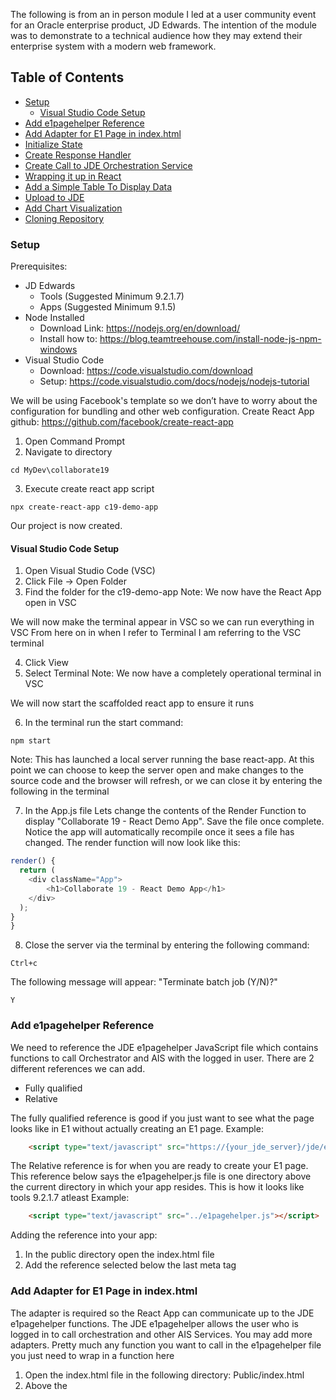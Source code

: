 The following is from an in person module I led at a user community event for an Oracle enterprise product, JD Edwards. 
The intention of the module was to demonstrate to a technical audience how they may extend their enterprise system with a modern web framework.

## Table of Contents

- [Setup](#setup)
	- [Visual Studio Code Setup](#visual-studio-code-setup)
- [Add e1pagehelper Reference](#add-e1pagehelper-reference)
- [Add Adapter for E1 Page in index.html](#add-adapter-for-e1-page-in-indexhtml)
- [Initialize State](#initialize-state)
- [Create Response Handler](#create-response-handler)
- [Create Call to JDE Orchestration Service](#create-call-to-jde-orchestration-service)
- [Wrapping it up in React](#wrapping-it-up-in-react)
- [Add a Simple Table To Display Data](#add-a-simple-table-to-display-data)
- [Upload to JDE](#upload-to-jde)
- [Add Chart Visualization](#add-chart-visualization)
- [Cloning Repository](#cloning-repository)


### Setup

Prerequisites:
- JD Edwards
	- Tools (Suggested Minimum 9.2.1.7)
	- Apps (Suggested Minimum 9.1.5)
- Node Installed
	- Download Link: https://nodejs.org/en/download/
	- Install how to: https://blog.teamtreehouse.com/install-node-js-npm-windows
- Visual Studio Code 
	- Download: https://code.visualstudio.com/download
	- Setup: https://code.visualstudio.com/docs/nodejs/nodejs-tutorial

We will be using Facebook's template so we don’t have to worry about the configuration for bundling and other web configuration.
Create React App github: https://github.com/facebook/create-react-app

1. Open Command Prompt 
2. Navigate to directory
```
cd MyDev\collaborate19
```
3. Execute create react app script
```
npx create-react-app c19-demo-app
```
Our project is now created.

#### Visual Studio Code Setup

1. Open Visual Studio Code (VSC)
2. Click File -> Open Folder
3. Find the folder for the c19-demo-app
Note: We now have the React App open in VSC
	
We will now make the terminal appear in VSC so we can run everything in VSC
From here on in when I refer to Terminal I am referring to the VSC terminal

4. Click View
5. Select Terminal
  Note: We now have a completely operational terminal in VSC
	
We will now start the scaffolded react app to ensure it runs

6. In the terminal run the start command:
```
npm start
```
  Note: This has launched a local server running the base react-app.
  At this point we can choose to keep the server open and make changes to the source code and the browser will refresh, or we can close   it by entering the following in the terminal
  
7. In the App.js file Lets change the contents of the Render Function to display "Collaborate 19 - React Demo App". Save the file once complete. Notice the app will automatically recompile once it sees a file has changed.
  The render function will now look like this:
  ```js
  render() {
    return (
      <div className="App">
          <h1>Collaborate 19 - React Demo App</h1>
      </div>
    );
  }
}

  ```

8. Close the server via the terminal by entering the following command:
```
Ctrl+c
```
The following message will appear:
		"Terminate batch job (Y/N)?"
```
Y
```

### Add e1pagehelper Reference

We need to reference the JDE e1pagehelper JavaScript file which contains functions to call Orchestrator and AIS with the logged in user.
There are 2 different references we can add.
- Fully qualified
- Relative

The fully qualified reference is good if you just want to see what the page looks like in E1 without actually creating an E1 page. 
Example:
```html
	<script type="text/javascript" src="https://{your_jde_server}/jde/e1pages/e1pagehelper.js"></script>
```

The Relative reference is for when you are ready to create your E1 page.
This reference below says the e1pagehelper.js file is one directory above the current directory in which your app resides. This is how it looks like tools 9.2.1.7 atleast
Example:
```html
	<script type="text/javascript" src="../e1pagehelper.js"></script>
```

Adding the reference into your app:
1. In the public directory open the index.html file
2. Add the reference selected below the last meta tag

### Add Adapter for E1 Page in index.html

The adapter is required so the React App can communicate up to the JDE e1pagehelper functions. The JDE e1pagehelper allows the user who is logged in to call orchestration and other AIS Services.
You may add more adapters. Pretty much any function you want to call in the e1pagehelper file you just need to wrap in a function here

1. Open the index.html file in the following directory:
		Public/index.html
2. Above the <title> node in the index.html file enter the following code:
```html
  <script type="text/javascript">
    ///Adapter to call Orchestration
    function orchestrationService(orchestration,input,callback){
      window.callAISOrchestration(orchestration,input,callback)
    };

  </script>
```

Note: We have successfully added our adapter functions. Now in our app whenever we want to call these functions it would look like this:
```js
  window.orchestrationService(orchestration,input,callback);
```
Where the callback would be the function you want to execute when JDE has given you a response. Callbacks are a large technical topic on their own so I would recommend you using google to understand more of this.
		
We now have our base framework complete. This would be used for any E1 page app you would build. If you wanted to get really fancy you can bundle this all into a script so instead of running the create-react-app script you can run create-jde-react-app and it would scaffold this into your project.

### Initialize State

Now we will setup our app so it has state for data from the Orchestration. Any time the state will change the components that use the state will re-render (Refer to the documentation [here](https://reactjs.org/docs/state-and-lifecycle.html) for more information about React state and lifecycle)
In our App.js File we will add the following:
```js
class App extends Component {
  constructor(props) {
    super(props);
    this.state = {
      data: []
  }
}
```
Note: The data is where we will store the response data for the orchestration. This value will be set in our response handler
	
### Create Response Handler

We will now create a function that handles the response the orchestration will return when called.
Remember that callback variable we mentioned previously? We are building the function that we will pass it.
This will be our simple response handler, you can add more complex error handling or whatever if you like:
```js
function handleJdeResponse(response){
  var jsonResponse = JSON.parse(response)
  if(jsonResponse.hasOwnProperty('Data Requests')){
    var responseData = jsonResponse['Data Requests'][0]['Data Browser - F54HS01 [Incident Master]'];
      this.setState({data: responseData});
  }else{
     alert("error: " + jsonResponse.message);
      console.log(response);
    }
}
```

### Create Call to JDE Orchestration Service

Since we are calling a function in E1 with the adapter we previously built on the index.html page, we have to keep in mind that the context will change when the function is executing in E1. Meaning having a "this" property will be meaningless in our app when the orchestration is executing. (Referring to line 5 in the above code block).
To overcome the context problem we will wrap our response handler by another function called getData.
```js
getData(){
	let currentComponent = this;

	function handleJdeResponse(response){
	  var jsonResponse = JSON.parse(response)
	  if(jsonResponse.hasOwnProperty('Data Requests')){
	    var responseData = jsonResponse['Data Requests'][0]['Data Browser - F54HS01 [Incident Master]'];
	      currentComponent.setState({data: responseData});
	  }else{
	     alert("error: " + jsonResponse.message);
	      console.log(response);
	    }
	}
	window.orchestrationService('Get Incident Data C19','{Your Orchestration Input}',handleJdeResponse);
}
```

Note: we have added a variable called currentComponent to ensure the callback response handler has context of our app, allowing us to set the state of data. If we continued to have "this", when the function is executing in E1 it will have the context of E1 and not our app, so we cannot call the setState function.
	
On line 14 you will see we are actually called the Orchestration service. Notice that that second parameter of the function is the orchestration input. For simplicity we have set a default value for our input so we will pass a blank input.

### Wrapping it up in React

Following the react state and life cycle we will use the componentDidMount function to call our getData function. This will allow our getData function to be called whenever the page is loaded. Refer to the documentation here for more information about React state and lifecycle. [React Lifecycle](https://reactjs.org/docs/state-and-lifecycle.html)

### Add a Simple Table To Display Data

I have put together a very small component that will allow us to view the orchestration data in a html Table.
To add the new component do the following:
1. Create a new file directory called "components" in the src directory.
2. In the components directory create a new file called SimpleTable.js
3. Paste the following code in SimpleTable.js File
```js
import React from 'react';

const SimpleTable = (props) => {
    return(
        <table border="1" id="simpleReactTable">
            <thead>
                <tr>
                    <th>incidentNumber</th>
                    <th>description</th>
                    <th>date</th>
                    <th>status</th>
                    <th>class1</th>
                    <th>class2</th>
                    <th>class3</th>
                    <th>class4</th>
                    <th>branch</th>
                    <th>division</th>
                    <th>project</th>
                </tr>
            </thead>
            <tbody>
                {props.jdeData.map((data) => {
                    return(
                        <tr>
                            <td>{data.incidentNumber}</td>
                            <td>{data.description}</td>
                            <td>{data.date}</td>
                            <td>{data.status}</td>
                            <td>{data.class1}</td>
                            <td>{data.class2}</td>
                            <td>{data.class3}</td>
                            <td>{data.class4}</td>
                            <td>{data.branch}</td>
                            <td>{data.division}</td>
                            <td>{data.project}</td>
                        </tr>
                    )
                })}
            </tbody>
        </table>
    )
}

export default SimpleTable;
```
Note: The component above will take an Array of objects and generate a 11 column table.

In your app.js file do the following to add our new component:
1. At the top of the file below the last import line add the following line:
```js
		import SimpleTable from './components/SimpleTable'
```
This line allows us to use our new SimpleTable component

2. In the render function add the following below the heading:
```js
		<SimpleTable jdeData={this.state.data}/>
```
This line says we will pass the property data from the app's state to a property called jdeData. If you recall in the SimpleTable component we were mapping from a property called jdeData (line 22 in the SimpleTable component)
Note: Whenever the data state is updated the table will re-render and update with the latest values

### Upload to JDE

So now lets bundle the app and upload to JDE:
1. In the terminal run the build command. Wait for the command to complete
```
npm run build
```
   Note: What this command does is bundles all of our files into 1 javascript file so when the page loads only 1 file must be loaded.    This is very useful especially when your app grows to many files.

2. We now have a new directory called build. This directory will contains our bundled app.
3. In the build directory change the name of the index.html file to home.html (This is how E1 wants the files)
4. Open the home.html file and replace all instances of "/static" to "static. The reference files cannot be found when the app loads in JDE when there is a "/" before the directory.
5. Select all the files and compress them into a zip file. It is recommended to use 7-zip as the default windows compression tool is known to have a bug in which E1 sometimes cannot uncompress the file
6. Open JDE E1
7. Navigate to creating a classic page
8. In the Page Type select Upload HTML Content
9. Click the Choose File button
10. Select the folder that we zipped in step 4
11. Click the Upload Button, Wait for the success message
12. Click the View Content button
Note: Our page loaded succesfully

### Add Chart Visualization

There are a lot of open sourced charting libraries that offer great visualizations (Refer to www.npmjs.com). 
We will use Google Visualization since it has a library written for react already. 
1. In the terminal run:
```js
npm install -s react-google-charts 
```
2. Add the following code to the top of the App.js file
```js
import { Chart } from "react-google-charts";
```
		
3. We will create a bar chart. Lets create function that creates the bar chart data
  ```js
  createChartData(data){
    var c1 = data.filter(x=> x.class1 === "1").length
    var c2 = data.filter(x=> x.class2 === "1").length
    var c3 = data.filter(x=> x.class3 === "1").length
    var c4 = data.filter(x=> x.class4 === "1").length
    return {
      class1: c1,
      class2: c2,
      class3: c3,
      class4: c4
    }
  }
  ```

4. Now lets add code to handle the orchestration data in our response handler (Change is line 5 & 6:
```js
  1 	    function handleJdeResponse(response){
  2 	      var jsonResponse = JSON.parse(response)
  3 	      if(jsonResponse.hasOwnProperty('Data Requests')){
  4 	        var responseData = jsonResponse['Data Requests'][0]['Data Browser - F54HS01 [Incident Master]'];
  5 	        var chartData = currentComponent.createChartData(responseData);
  6 	          currentComponent.setState({data: chartData});
  7 	      }else{
  8 	         alert("error: " + jsonResponse.message);
  9 	          console.log(response);
 10 	        }
 11 	    }
```

5. Lets add our new Chart Component:
```js
  1 	<Chart
  2 	  width={'500px'}
  3 	  height={'300px'}
  4 	  chartType="BarChart"
  5 	  loader={<div>Loading Chart</div>}
  6 	  data={[
  7 	    ['Classification','Count'],
  8 	    ['Class 1',data.class1],
  9 	    ['Class 2',data.class2],
 10 	    ['Class 3',data.class3],
 11 	    ['Class 4',data.class4]
 12 	  ]}
 13 	  options={{
 14 	    title: 'Bar',
 15 	    width: 600,
 16 	    height: 400,
 17 	    bar: { groupWidth: '95%' },
 18 	    legend: { position: 'none' },
 19 	  }}
 20 	  // For tests
 21 	  rootProps={{ 'data-testid': '6' }}
 22 	/>

```
Note: Line 6-11 is the data we are passing to the google chart

Refer to source for more info

### Cloning Repository

You can go ahead and clone this repo and build an app for your instance. Just remember the following must be performed for it to function:
1. Update the link in the index.html file so your JDE instance is referenced (for e1pagehelper)
2. Create an Orchestration in your instance and define it accordingly in the app
3. Optional You can import the Orchestration file (OrchestrationExport.zip) into your instance, but our instance has modified the app significantly for Health and Safety

